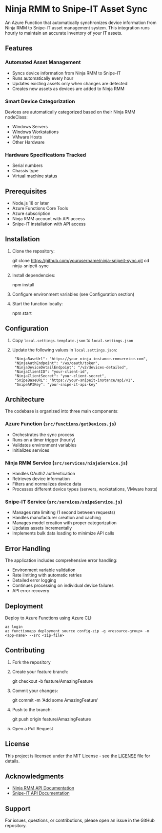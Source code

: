 # Ninja RMM to Snipe-IT Asset Sync

An Azure Function that automatically synchronizes device information from Ninja RMM to Snipe-IT asset management system. This integration runs hourly to maintain an accurate inventory of your IT assets.

## Features

### Automated Asset Management
- Syncs device information from Ninja RMM to Snipe-IT
- Runs automatically every hour
- Updates existing assets only when changes are detected
- Creates new assets as devices are added to Ninja RMM

### Smart Device Categorization
Devices are automatically categorized based on their Ninja RMM nodeClass:
- Windows Servers
- Windows Workstations
- VMware Hosts
- Other Hardware

### Hardware Specifications Tracked
- Serial numbers
- Chassis type
- Virtual machine status

## Prerequisites

- Node.js 18 or later
- Azure Functions Core Tools
- Azure subscription
- Ninja RMM account with API access
- Snipe-IT installation with API access

## Installation

1. Clone the repository:

    git clone https://github.com/yourusername/ninja-snipeit-sync.git
    cd ninja-snipeit-sync

2. Install dependencies:

    npm install

3. Configure environment variables (see Configuration section)

4. Start the function locally:

    npm start

## Configuration

1. Copy `local.settings.template.json` to `local.settings.json`
2. Update the following values in `local.settings.json`:

        "NinjaBaseUrl": "https://your-ninja-instance.rmmservice.com",
        "NinjaAuthEndpoint": "/ws/oauth/token",
        "NinjaDeviceDetailEndpoint": "/v2/devices-detailed",
        "NinjaClientID": "your-client-id",
        "NinjaClientSecret": "your-client-secret",
        "SnipeBaseURL": "https://your-snipeit-instance/api/v1",
        "SnipeAPIKey": "your-snipe-it-api-key"


## Architecture

The codebase is organized into three main components:

### Azure Function (`src/functions/getDevices.js`)
- Orchestrates the sync process
- Runs on a timer trigger (hourly)
- Validates environment variables
- Initializes services

### Ninja RMM Service (`src/services/ninjaService.js`)
- Handles OAuth2 authentication
- Retrieves device information
- Filters and normalizes device data
- Processes different device types (servers, workstations, VMware hosts)

### Snipe-IT Service (`src/services/snipeService.js`)
- Manages rate limiting (1 second between requests)
- Handles manufacturer creation and caching
- Manages model creation with proper categorization
- Updates assets incrementally
- Implements bulk data loading to minimize API calls

## Error Handling

The application includes comprehensive error handling:
- Environment variable validation
- Rate limiting with automatic retries
- Detailed error logging
- Continues processing on individual device failures
- API error recovery

## Deployment

Deploy to Azure Functions using Azure CLI:

    az login
    az functionapp deployment source config-zip -g <resource-group> -n <app-name> --src <zip-file>

## Contributing

1. Fork the repository
2. Create your feature branch:

    git checkout -b feature/AmazingFeature

3. Commit your changes:

    git commit -m 'Add some AmazingFeature'

4. Push to the branch:

    git push origin feature/AmazingFeature

5. Open a Pull Request

## License

This project is licensed under the MIT License - see the [LICENSE](LICENSE) file for details.

## Acknowledgments

- [Ninja RMM API Documentation](https://eu.ninjarmm.com/apidocs/)
- [Snipe-IT API Documentation](https://snipe-it.readme.io/reference/api-overview)

## Support

For issues, questions, or contributions, please open an issue in the GitHub repository.
